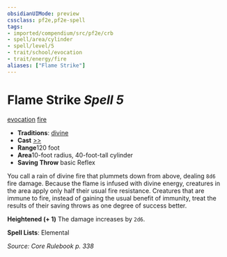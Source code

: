 ```yaml
---
obsidianUIMode: preview
cssclass: pf2e,pf2e-spell
tags:
- imported/compendium/src/pf2e/crb
- spell/area/cylinder
- spell/level/5
- trait/school/evocation
- trait/energy/fire
aliases: ["Flame Strike"]
---
```

# Flame Strike *Spell 5*   
[evocation](evocation.md)  [fire](fire.md)  

- **Traditions**: [divine](divine.md)
- **Cast** [>>](chapter-9-playing-the-game.md#Actions "Two-Action") 
- **Range**120 foot
- **Area**10-foot radius, 40-foot-tall cylinder
- **Saving Throw**  basic Reflex

You call a rain of divine fire that plummets down from above, dealing `8d6` fire damage. Because the flame is infused with divine energy, creatures in the area apply only half their usual fire resistance. Creatures that are immune to fire, instead of gaining the usual benefit of immunity, treat the results of their saving throws as one degree of success better.

**Heightened (+ 1)** The damage increases by `2d6`.

**Spell Lists**: Elemental

*Source: Core Rulebook p. 338*